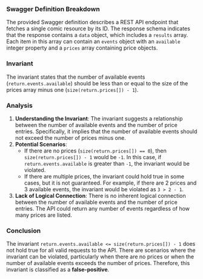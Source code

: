 ### Swagger Definition Breakdown
The provided Swagger definition describes a REST API endpoint that fetches a single comic resource by its ID. The response schema indicates that the response contains a `data` object, which includes a `results` array. Each item in this array can contain an `events` object with an `available` integer property and a `prices` array containing price objects.

### Invariant
The invariant states that the number of available events (`return.events.available`) should be less than or equal to the size of the prices array minus one (`size(return.prices[]) - 1`).

### Analysis
1. **Understanding the Invariant**: The invariant suggests a relationship between the number of available events and the number of price entries. Specifically, it implies that the number of available events should not exceed the number of prices minus one.
2. **Potential Scenarios**: 
   - If there are no prices (`size(return.prices[]) == 0`), then `size(return.prices[]) - 1` would be `-1`. In this case, if `return.events.available` is greater than `-1`, the invariant would be violated.
   - If there are multiple prices, the invariant could hold true in some cases, but it is not guaranteed. For example, if there are 2 prices and 3 available events, the invariant would be violated as `3 > 2 - 1`.
3. **Lack of Logical Connection**: There is no inherent logical connection between the number of available events and the number of price entries. The API could return any number of events regardless of how many prices are listed.

### Conclusion
The invariant `return.events.available <= size(return.prices[]) - 1` does not hold true for all valid requests to the API. There are scenarios where the invariant can be violated, particularly when there are no prices or when the number of available events exceeds the number of prices. Therefore, this invariant is classified as a **false-positive**.
